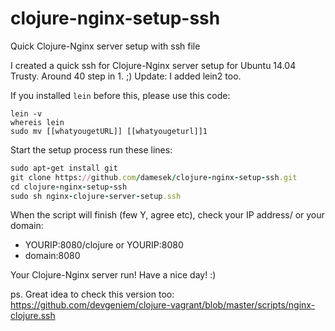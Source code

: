 # clojure-nginx-setup-ssh
Quick Clojure-Nginx server setup with ssh file 

I created a quick ssh for Clojure-Nginx server setup for Ubuntu 14.04 Trusty. Around 40 step in 1. ;)
Update: I added lein2 too. 

If you installed `lein` before this, please use this code:
```
lein -v
whereis lein
sudo mv [[whatyougetURL]] [[whatyougeturl]]1
```
Start the setup process run these lines:
``` ruby
sudo apt-get install git
git clone https://github.com/damesek/clojure-nginx-setup-ssh.git
cd clojure-nginx-setup-ssh
sudo sh nginx-clojure-server-setup.ssh
```
When the script will finish (few Y, agree etc), check your IP address/ or your domain: 
- YOURIP:8080/clojure or YOURIP:8080
- domain:8080

Your Clojure-Nginx server run! 
Have a nice day! :)

ps. 
Great idea to check this version too: https://github.com/devgeniem/clojure-vagrant/blob/master/scripts/nginx-clojure.ssh
